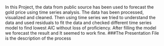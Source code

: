  In this Project, the data from public source has been used to forecast the gold price using time series analysis. The data has been processed, visualized and cleaned. Then using time series we tried to understand the data and used residuals to fit the data and checked different time series model to find lowest AIC without loss of proficiency. After filling the model we forecast the result and It seemed to work fine.
###The Presentation File is the description of the process

